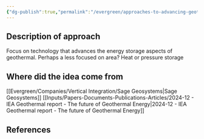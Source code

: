 ```yaml
---
{"dg-publish":true,"permalink":"/evergreen/approaches-to-advancing-geothermal/focus-on-energy-storage-advances/","tags":["approach_to_improve_idea"]}
---
```




## Description of approach
Focus on technology that advances the energy storage aspects of geothermal. Perhaps a less focused on area?
Heat or pressure storage


## Where did the idea come from
[[Evergreen/Companies/Vertical Integration/Sage Geosystems\|Sage Geosystems]]
[[Inputs/Papers-Documents-Publications-Articles/2024-12 - IEA Geothermal report - The future of Geothermal Energy\|2024-12 - IEA Geothermal report - The future of Geothermal Energy]]



## References
